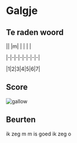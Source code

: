 # Galgje

## Te raden woord

|| |m| | | | |

|-|-|-|-|-|-|-|-|

|1|2|3|4|5|6|7|

## Score
![gallow](./images/2.png)

## Beurten
ik zeg m
m is goed
ik zeg o
